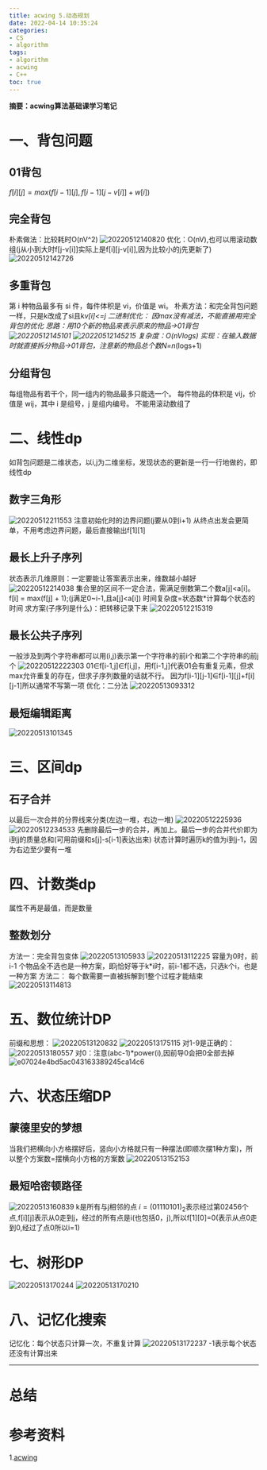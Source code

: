 ```yaml
---
title: acwing 5.动态规划
date: 2022-04-14 10:35:24
categories:
- CS
- algorithm
tags:
- algorithm
- acwing
- C++
toc: true
---
```

**摘要：acwing算法基础课学习笔记**
<!-- more -->
# 一、背包问题
## 01背包
$f[i][j]=max(f[i-1][j],f[i-1][j-v[i]]+w[i])$
## 完全背包
朴素做法：比较耗时O(nV^2)
![20220512140820](https://s2.loli.net/2022/05/12/omitc4NMbLjWHGw.png)
优化：O(nV),也可以用滚动数组(j从小到大时f[j-v[i]]实际上是f[i][j-v[i]],因为比较小的j先更新了)
![20220512142726](https://s2.loli.net/2022/05/12/loGLzysBr8meOJ3.png)
## 多重背包
第 i 种物品最多有 si 件，每件体积是 vi，价值是 wi。
朴素方法：和完全背包问题一样，只是k改成了si且k*v[i]<=j
二进制优化：
因max没有减法，不能直接用完全背包的优化
思路：用10个新的物品来表示原来的物品->01背包
![20220512145101](https://s2.loli.net/2022/05/12/hRygDJwn4zFU2Cc.png)
![20220512145215](https://s2.loli.net/2022/05/12/DSzG2HuBUbFq4Ec.png)
复杂度：O(nVlogs)
实现：在输入数据时就直接拆分物品->01背包，注意新的物品总个数N=n*(logs+1)
## 分组背包
每组物品有若干个，同一组内的物品最多只能选一个。
每件物品的体积是 vij，价值是 wij，其中 i 是组号，j 是组内编号。
不能用滚动数组了

# 二、线性dp
如背包问题是二维状态，以i,j为二维坐标，发现状态的更新是一行一行地做的，即线性dp
## 数字三角形
![20220512211553](https://s2.loli.net/2022/05/12/Q2qMDiXsnxHYU7G.png)
注意初始化时的边界问题(j要从0到i+1)
从终点出发会更简单，不用考虑边界问题，最后直接输出f[1][1]
## 最长上升子序列
状态表示几维原则：一定要能让答案表示出来，维数越小越好
![20220512214038](https://s2.loli.net/2022/05/12/kdQ7ipAUJMRYIqL.png)
集合里的区间不一定合法，需满足倒数第二个数a[j]<a[i]。
f[i] = max(f[j] + 1);(j满足0~i-1,且a[j]<a[i])
时间复杂度=状态数*计算每个状态的时间
求方案(子序列是什么)：把转移记录下来
![20220512215319](https://s2.loli.net/2022/05/12/jZ9KX5RzGefYFmd.png)
## 最长公共子序列
一般涉及到两个字符串都可以用(i,j)表示第一个字符串的前i个和第二个字符串的前j个
![20220512222303](https://s2.loli.net/2022/05/12/FQpBNq5fotXCDbL.png)
01∈f[i-1,j]∈f[i,j]，用f[i-1,j]代表01会有重复元素，但求max允许重复的存在，但求子序列数量的话就不行。
因为f[i-1][j-1]∈f[i-1][j]+f[i][j-1]所以通常不写第一项
优化：二分法
![20220513093312](https://s2.loli.net/2022/05/13/Amp7tSMBqrOGdKz.png)

## 最短编辑距离
![20220513101345](https://s2.loli.net/2022/05/13/9bG5rDJlZ4cRiIT.png)


# 三、区间dp
## 石子合并
以最后一次合并的分界线来分类(左边一堆，右边一堆)
![20220512225936](https://s2.loli.net/2022/05/12/XpdGx1EFW6yLPAO.png)
![20220512234533](https://s2.loli.net/2022/05/12/EQvSRgqL74GZmsN.png)
先删除最后一步的合并，再加上。最后一步的合并代价即为i到j的质量总和(可用前缀和s[j]-s[i-1]表达出来)
状态计算时遍历k的值为i到j-1，因为右边至少要有一堆
# 四、计数类dp
属性不再是最值，而是数量
## 整数划分
方法一：完全背包变体
![20220513105933](https://s2.loli.net/2022/05/13/ZPYQzwVWudyBhEr.png)
![20220513112225](https://s2.loli.net/2022/05/13/rc6MDBeUG3yvLE9.png)
容量为0时，前 i-1 个物品全不选也是一种方案，即j恰好等于k*i时，前i-1都不选，只选k个i，也是一种方案
方法二：
每个数需要一直被拆解到1整个过程才能结束
![20220513114813](https://s2.loli.net/2022/05/13/OoAga3KjFmICBQs.png)
# 五、数位统计DP
前缀和思想：
![20220513120832](https://s2.loli.net/2022/05/13/gNdonJYZF5Tylkc.png)
![20220513175115](https://s2.loli.net/2022/05/13/B1Lu5pm7Agv2NFD.png)
对1-9是正确的：
![20220513180557](https://s2.loli.net/2022/05/13/JRQFNB4ahbLoVqG.png)
对0：注意(abc-1)*power(i),因前导0会把0全部去掉
![e07024e4bd5ac043163389245ca14c6](https://s2.loli.net/2022/05/13/aoP4Hzlj9NELcC5.jpg)
# 六、状态压缩DP
## 蒙德里安的梦想
当我们把横向小方格摆好后，竖向小方格就只有一种摆法(即顺次摆1种方案)，所以整个方案数=摆横向小方格的方案数
![20220513152153](https://s2.loli.net/2022/05/13/KROhdUCQnm2NTaS.png)
## 最短哈密顿路径
![20220513160839](https://s2.loli.net/2022/05/13/HCruwkamKyNoPhO.png)
k是所有与j相邻的点
$i=(01110101)_2$表示经过第02456个点,f[i][j]表示从0走到j，经过的所有点是i(也包括0，j),所以f[1][0]=0(表示从点0走到0,经过了点0所以i=1)
# 七、树形DP
![20220513170244](https://s2.loli.net/2022/05/13/WCmAv51RG6pdNfc.png)
![20220513170210](https://s2.loli.net/2022/05/13/RUFZXfWgyAEKx6d.png)
# 八、记忆化搜索
记忆化：每个状态只计算一次，不重复计算
![20220513172237](https://s2.loli.net/2022/05/13/o81wgzm9LQWU2rp.png)
-1表示每个状态还没有计算出来




---
# 总结

# 参考资料
1.[acwing](https://www.acwing.com/blog/)